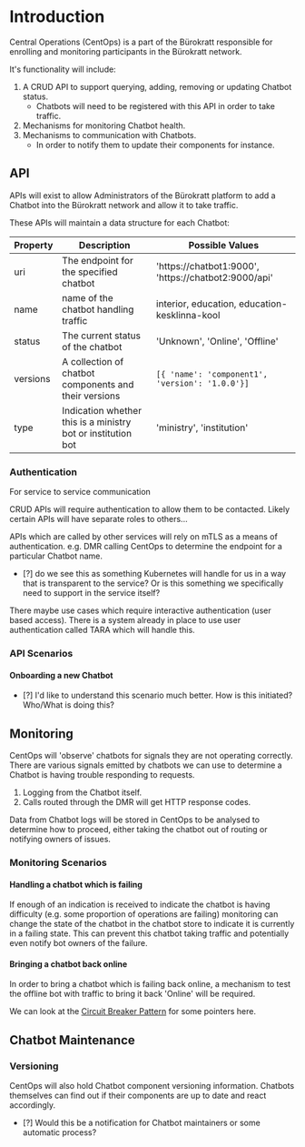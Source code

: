 # Introduction

Central Operations (CentOps) is a part of the Bürokratt responsible for enrolling and monitoring participants in the Bürokratt network.

It's functionality will include:

1. A CRUD API to support querying, adding, removing or updating Chatbot status.
   * Chatbots will need to be registered with this API in order to take traffic.
2. Mechanisms for monitoring Chatbot health.
3. Mechanisms to communication with Chatbots.
   * In order to notify them to update their components for instance.

## API

APIs will exist to allow Administrators of the Bürokratt platform to add a Chatbot into the Bürokratt network and allow it to take traffic.

These APIs will maintain a data structure for each Chatbot:

| Property         |                  Description                                |                   Possible Values                    |
|------------------|-------------------------------------------------------------|------------------------------------------------------|
| uri              | The endpoint for the specified chatbot                      | 'https://chatbot1:9000', 'https://chatbot2:9000/api' |
| name             | name of the chatbot handling traffic                        | interior, education, education-kesklinna-kool        |
| status           | The current status of the chatbot                           | 'Unknown', 'Online', 'Offline'                       |
| versions         | A collection of chatbot components and their versions       | ```[{ 'name': 'component1', 'version': '1.0.0'}]```  |
| type             | Indication whether this is a ministry bot or institution bot| 'ministry', 'institution'                            |

### Authentication

For service to service communication 

CRUD APIs will require authentication to allow them to be contacted.  Likely certain APIs will have separate roles to others...

APIs which are called by other services will rely on mTLS as a means of authentication.  e.g. DMR calling CentOps to determine the endpoint for a particular Chatbot name.

* [?] do we see this as something Kubernetes will handle for us in a way that is transparent to the service?  Or is this something we specifically need to support in the service itself?

There maybe use cases which require interactive authentication (user based access).  There is a system already in place to use user authentication called TARA which will handle this.

### API Scenarios

#### Onboarding a new Chatbot

* [?] I'd like to understand this scenario much better.  How is this initiated?  Who/What is doing this?

## Monitoring

CentOps will 'observe' chatbots for signals they are not operating correctly.  There are various signals emitted by chatbots we can use to determine a Chatbot is having trouble responding to requests.

1. Logging from the Chatbot itself.
2. Calls routed through the DMR will get HTTP response codes.

Data from Chatbot logs will be stored in CentOps to be analysed to determine how to proceed, either taking the chatbot out of routing or notifying owners of issues.

### Monitoring Scenarios

#### Handling a chatbot which is failing

If enough of an indication is received to indicate the chatbot is having difficulty (e.g. some proportion of operations are failing) monitoring can change the state of the chatbot in the chatbot store to indicate it is currently in a failing state.  This can prevent this chatbot taking traffic and potentially even notify bot owners of the failure.

#### Bringing a chatbot back online

In order to bring a chatbot which is failing back online, a mechanism to test the offline bot with traffic to bring it back 'Online' will be required.

We can look at the [Circuit Breaker Pattern](https://docs.microsoft.com/en-us/azure/architecture/patterns/circuit-breaker#:~:text=The%20Circuit%20Breaker%20pattern%20prevents%20an%20application%20from,to%20invoke%20an%20operation%20through%20a%20circuit%20breaker) for some pointers here.


## Chatbot Maintenance

### Versioning

CentOps will also hold Chatbot component versioning information.  Chatbots themselves can find out if their components are up to date and react accordingly.

* [?] Would this be a notification for Chatbot maintainers or some automatic process?